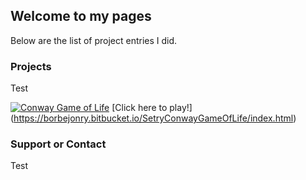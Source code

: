 ## Welcome to my pages

Below are the list of project entries I did.

### Projects

Test

[![Conway Game of Life](https://upload.wikimedia.org/wikipedia/commons/e/ec/Conways_game_of_life_breeder.png)](https://youtu.be/a_r12GPDj1U "Conway Game of Life")
[Click here to play!] (https://borbejonry.bitbucket.io/SetryConwayGameOfLife/index.html)


### Support or Contact

Test
